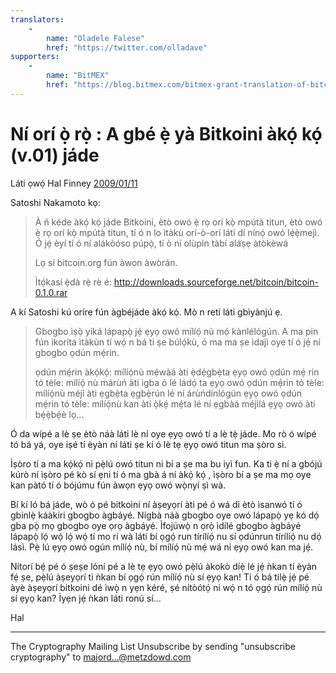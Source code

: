 ```yaml
---
translators: 
    - 
        name: "Oladele Falese"
        href: "https://twitter.com/olladave"
supporters: 
    - 
        name: "BitMEX"
        href: "https://blog.bitmex.com/bitmex-grant-translation-of-bitcoin-content-into-african-languages/"
---
```

# Ní orí ọ̀ rọ̀ : A gbé ẹ̀ yà Bitkoini àkọ́ kọ́ (v.01) jáde

Láti ọwọ́ Hal Finney [2009/01/11](https://web.archive.org/web/20190712071421/https://www.mail-archive.com/cryptography@metzdowd.com/msg10152.html)

<LanguageDropdown/>

Satoshi Nakamoto kọ:

> À ń kéde àkọ́ kọ́ jáde Bitkoini, ètò owó ẹ̀ rọ orí kọ̀ mpútà titun, ètò owó ẹ̀ rọ orí kọ̀ mpútà titun, tí ó
> n lo ìtàkù orí-ò-orí láti dí nínọ́ owó lẹ́ẹ̀mejì. Ó jẹ́ èyí tí ó ní alákòóso púpọ̀, tí ò ní olùpín tàbí
> aláṣẹ àtòkèwá
> 
> Lọ sí bitcoin.org fún àwọn àwòrán.
> 
> Ìtọ́kasí ẹ̀dà rẹ̀ rè é: http://downloads.sourceforge.net/bitcoin/bitcoin-0.1.0.rar


A kí Satoshi kú oríre fún àgbéjáde àkọ́ kọ́. Mò n retí láti gbìyànjú ẹ.

> Gbogbo ìṣọ̀ yíká lápapọ̀ jẹ́ ẹyọ owó mílíọ́ nù mọ́ kànlélógún. A ma pin fún ìkoríta ìtàkùn tí wọ́ n bá
> ti ṣe búlọ́kù, ó ma ma ṣe ìdajì oye tí ó jẹ́ ní gbogbo ọdún mẹ́rin.
>
> ọdún mẹ́rin àkọ́kọ́: mílíọ́nù mẹ́wàá àti ẹ̀dẹ́gbẹ̀ta ẹyọ owó
> ọdún mẹ́ rin tó tèle: mílíọ́ nù márùń àti igba ó lé ládọ́ ta ẹyọ owó
> ọdún mẹ́rin tó tèle: mílíọ́nù méjì àti ẹgbẹ̀ta ẹgbẹ̀rún lé ní árùńdínlógún ẹyọ owó
> ọdún mẹ́rin tó tèle: mílíọ́nù kan àti ọ̀kẹ́ mẹ́ta lé ní ẹgbàá méjìlá ẹyọ owó 
> àti bẹ́ẹ̀bẹ́è lọ...

Ó da wípé a lè ṣe ètò náà láti lè ní oye ẹyọ owó tí a lè tẹ̀ jáde. Mo rò ó wípé tó bá yá, oye iṣé tí
 èyàn ní láti ṣe kí ó lè tẹ ẹyọ owó titun ma ṣòro si.

Ìṣòro tí a ma kọ́kọ́ ni pẹ̀lú owó titun ni bí a ṣe ma bu iyì fun. Ka ti ẹ̀ ní a gbójú kúrò ní ìṣòro pé kò
sí ẹni tí ó ma gbà á ní àkọ́ kọ́ , ìṣòro bí a ṣe ma mọ oye kan pàtó tí ó bójúmu fún àwọn ẹyọ owó
wọ̀nyí ṣì wà.
 
Bí kí ló bá jáde, wò ó pé bitkoini ní àṣeyọrí àti pé ó wá di ètò ìsanwó tí ó gbinlẹ̀ káàkiri gbogbo
àgbáyé. Nígbà náà gbogbo oye owó lápapọ̀ yẹ kó dọ́ gba pọ̀ mọ gbogbo oye ọrọ àgbáyé.
Ìfojúwọ̀ n ọrọ̀ ìdílé gbogbo àgbáyé lápapọ̀ lọ́ wọ́ lọ́ wọ́ tí mo rí wà láti bí ọgọ́ run tírílíọ́ nu sí
ọdúnrun tírílíọ́ nu dọ́ lásì. Pẹ̀ lú ẹyọ owó ogún mílíọ́ nù, bí mílíọ́ nù mẹ́ wá ni ẹyọ owó kan ma jẹ́.

Nítorí bẹ́ pé ó ṣeṣe lóní pé a lè tẹ ẹyọ owó pẹ̀lú àkokò díẹ̀ lé jẹ́ ǹkan tí èyàn fẹ́ ṣe, pẹ̀lú àṣeyọrí ti
ǹkan bí ọgọ́ rún mílíọ́ nù sí ẹyọ kan! Tí ó bá tilẹ̀ jẹ́ pé àyè àṣeyọrí bitkoini dé ìwọ̣̀ n yẹn kéré, ṣé
nítòótọ́ ni wọ́ n tó ọgọ́ rún mílíọ́ nù sí ẹyọ kan? Ìyẹn jẹ́ ǹkan láti ronú sí...

Hal

---------------------------------------------------------------------
The Cryptography Mailing List
Unsubscribe by sending "unsubscribe cryptography" to majord...@metzdowd.com

